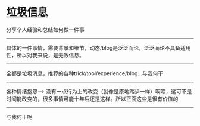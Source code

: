 # [垃圾信息](https://github.com/zerone0x/tmpbackup/issues/59)

分享个人经验和总结如何做一件事

---

具体的一件事情，需要背景和细节，动态/blog是泛泛而论，泛泛而论不具备适用性，所以对我来说，是无效信息。

---

全都是垃圾消息，推荐的各种trick/tool/experience/blog…与我何干

---

各种情绪抱怨--> 没有一点行为上的改变（就像是原地踏步一样）啊喂，这可不是时间能改变的，很多事情可能十年后还是这样。所以正面这些是很有价值的


---

与我何干呢